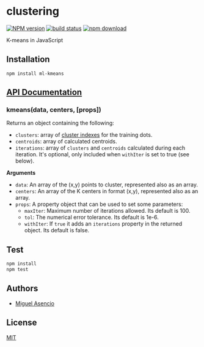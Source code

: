 # clustering

  [![NPM version][npm-image]][npm-url]
  [![build status][travis-image]][travis-url]
  [![npm download][download-image]][download-url]

K-means in JavaScript

## Installation

`npm install ml-kmeans`

## [API Documentation](https://mljs.github.io/kmeans/)

### kmeans(data, centers, [props])
Returns an object containing the following:

* `clusters`: array of [cluster indexes](https://en.wikipedia.org/wiki/K-means_clustering) for the training dots.
* `centroids`: array of calculated centroids.
* `iterations`: array of `clusters` and `centroids` calculated during each iteration. It's optional, only included when `withIter` is set to true (see below).

__Arguments__
* `data`: An array of the (x,y) points to cluster, represented also as an array.
* `centers`: An array of the K centers in format (x,y), represented also as an array.
* `props`: A property object that can be used to set some parameters:
   * `maxIter`: Maximum number of iterations allowed. Its default is 100.
   * `tol`: The numerical error tolerance. Its default is 1e-6.
   * `withIter`: If `true` it adds an `iterations` property in the returned object. Its default is false.

## Test

```bash
npm install
npm test
```

## Authors

  - [Miguel Asencio](https://github.com/maasencioh)

## License

  [MIT](./LICENSE)

[npm-image]: https://img.shields.io/npm/v/ml-kmeans.svg?style=flat-square
[npm-url]: https://npmjs.org/package/ml-kmeans
[travis-image]: https://img.shields.io/travis/mljs/kmeans/master.svg?style=flat-square
[travis-url]: https://travis-ci.org/mljs/kmeans
[download-image]: https://img.shields.io/npm/dm/ml-kmeans.svg?style=flat-square
[download-url]: https://npmjs.org/package/ml-kmeans
